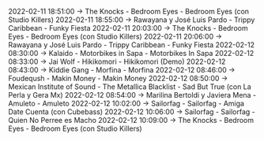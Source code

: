 2022-02-11 18:51:00 -> The Knocks - Bedroom Eyes - Bedroom Eyes (con Studio Killers)
2022-02-11 18:55:00 -> Rawayana y José Luis Pardo - Trippy Caribbean - Funky Fiesta
2022-02-11 20:03:00 -> The Knocks - Bedroom Eyes - Bedroom Eyes (con Studio Killers)
2022-02-11 20:06:00 -> Rawayana y José Luis Pardo - Trippy Caribbean - Funky Fiesta
2022-02-12 08:30:00 -> Kalaido - Motorbikes in Sapa - Motorbikes In Sapa
2022-02-12 08:33:00 -> Jai Wolf - Hikikomori - Hikikomori (Demo)
2022-02-12 08:43:00 -> Kiddie Gang - Morfina - Morfina
2022-02-12 08:46:00 -> Foudeqush - Makin Money - Makin Money
2022-02-12 08:50:00 -> Mexican Institute of Sound - The Metallica Blacklist - Sad But True (con La Perla y Gera Mx)
2022-02-12 08:54:00 -> Marilina Bertoldi y Javiera Mena - Amuleto - Amuleto
2022-02-12 10:02:00 -> Sailorfag - Sailorfag - Amiga Date Cuenta (con Cubebass)
2022-02-12 10:06:00 -> Sailorfag - Sailorfag - Quien No Perree es Macho
2022-02-12 10:09:00 -> The Knocks - Bedroom Eyes - Bedroom Eyes (con Studio Killers)
